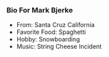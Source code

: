 ### Bio For Mark Bjerke
* From: Santa Cruz California
* Favorite Food: Spaghetti
* Hobby: Snowboarding
* Music: String Cheese Incident
